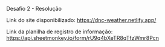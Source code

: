 Desafio 2 - Resolução

Link do site disponibilizado: https://dnc-weather.netlify.app/

Link da planilha de registro de informação: https://api.sheetmonkey.io/form/rU9q4bXeTR8qTfzWmr8Pcn
